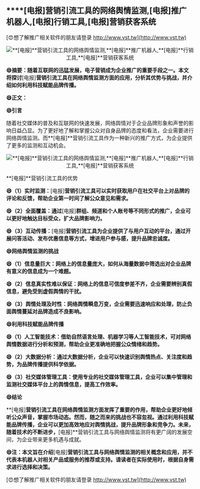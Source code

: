 ## ****[电报]**营销引流工具的网络舆情监测,**[电报]**推广机器人,**[电报]**行销工具,**[电报]**营销获客系统**

[😍想了解推广相关软件的朋友请登录 http://www.vst.tw](http://www.vst.tw)

 <center><img src="https://vst.tw/MP4/tuiguang/png/8.png" alt="**[电报]**营销引流工具的网络舆情监测,**[电报]**推广机器人,**[电报]**行销工具,**[电报]**营销获客系统"></center>

**😄摘要：随着互联网的迅猛发展，电子营销成为企业推广的重要手段之一。本文将探讨**[电报]**营销引流工具在网络舆情监测方面的应用，分析其优势与挑战，并介绍如何利用科技赋能品牌传播。**

**😄正文：**

**😄引言**

随着社交媒体的普及和互联网的快速发展，网络舆情对于企业品牌形象和声誉的影响日益凸显。为了更好地了解和掌握公众对自身品牌的态度和看法，企业需要进行网络舆情监测。而**[电报]**营销引流工具作为一种新兴的推广方式，为企业提供了更多的监测和互动机会。

 <center><img src="https://vst.tw/MP4/tuiguang/png/5.png" alt="**[电报]**营销引流工具的网络舆情监测,**[电报]**推广机器人,**[电报]**行销工具,**[电报]**营销获客系统"></center>

**[电报]**营销引流工具的优势

**😄（1）实时监测：**[电报]**营销引流工具可以实时获取用户在社交平台上对品牌的评论和反馈，帮助企业第一时间了解公众意见和需求。**

**😄（2）全面覆盖：通过**[电报]**群组、频道和个人账号等不同形式的推广，企业可以更好地触达目标受众，扩大品牌影响力。**

**😄（3）互动传播：**[电报]**营销引流工具为企业提供了与用户互动的平台，通过开展问答活动、发布优惠信息等方式，增进用户参与感，提升品牌忠诚度。**

**😄网络舆情监测的挑战**

**😄（1）信息量巨大：网络上的信息量庞大，如何从海量数据中筛选出对企业品牌有意义的信息成为一个难题。**

**😄（2）信息真实性难以保证：网络上的信息可信度参差不齐，企业需要辨别真假信息，避免受到虚假舆情的干扰。**

**😄（3）舆情处理及时性：网络舆情瞬息万变，企业需要迅速响应和处理，防止负面舆情蔓延对品牌造成不良影响。**

**😄利用科技赋能品牌传播**

**😄（1）人工智能技术：借助自然语言处理、机器学习等人工智能技术，可对网络舆情数据进行分析和预测，帮助企业更准确地把握公众情绪和趋势。**

**😄（2）大数据分析：通过大数据分析，企业可以快速识别舆情热点、关注度和趋势，为品牌传播提供科学依据。**

**😄（3）社交媒体管理工具：使用专业的社交媒体管理工具，企业可以集中管理和监测社交媒体平台上的舆情信息，提高工作效率。**

**😄结论**

**[电报]**营销引流工具在网络舆情监测方面发挥了重要的作用，帮助企业更好地倾听公众声音，掌握市场动态。然而，随之而来的挑战也不容忽视。通过利用科技赋能品牌传播，企业可以更加高效地应对舆情挑战，提升品牌形象和竞争力。未来，随着技术的不断进步，**[电报]**营销引流工具与网络舆情监测将有更广阔的发展空间，为企业带来更多机遇与成就。

**😄注：本文旨在介绍**[电报]**营销引流工具与网络舆情监测的相关概念和应用，并不代表本机器人对相关产品或服务的推荐或支持。请读者在实际使用时，根据自身需求进行选择和决策。**

[😍想了解推广相关软件的朋友请登录 http://www.vst.tw](http://www.vst.tw)



